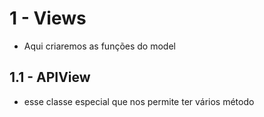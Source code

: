 # 1 - Views
  - Aqui criaremos as funções do model

## 1.1 - APIView
  - esse classe especial que nos permite ter vários método